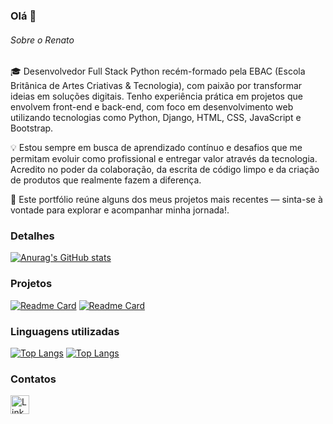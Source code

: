 ### Olá 👋

###### Sobre o Renato

🎓 Desenvolvedor Full Stack Python recém-formado pela EBAC (Escola Britânica de Artes Criativas & Tecnologia), com paixão por transformar ideias em soluções digitais. Tenho experiência prática em projetos que envolvem front-end e back-end, com foco em desenvolvimento web utilizando tecnologias como Python, Django, HTML, CSS, JavaScript e Bootstrap.

💡 Estou sempre em busca de aprendizado contínuo e desafios que me permitam evoluir como profissional e entregar valor através da tecnologia. Acredito no poder da colaboração, da escrita de código limpo e da criação de produtos que realmente fazem a diferença.

🚀 Este portfólio reúne alguns dos meus projetos mais recentes — sinta-se à vontade para explorar e acompanhar minha jornada!.


### Detalhes

[![Anurag's GitHub stats](https://github-readme-stats.vercel.app/api?username=renatoreis1985&show_icons=true&theme=dark)](https://github.com/renatoreis1985/exercicio_modulo_38)

### Projetos

[![Readme Card](https://github-readme-stats.vercel.app/api/pin/?username=renatoreis1985&repo=exercicio_modulo_38&theme=dark)](https://github.com/renatoreis1985/exercicio_modulo_38)
[![Readme Card](https://github-readme-stats.vercel.app/api/pin/?username=renatoreis1985&repo=zelda_primeiro-site&theme=dark)](https://github.com/renatoreis1985/zelda_primeiro-site)

### Linguagens utilizadas

[![Top Langs](https://github-readme-stats.vercel.app/api/top-langs/?username=renatoreis1985&layout=compact)](https://github.com/renatoreis1985/exercicio_modulo_38)
[![Top Langs](https://github-readme-stats.vercel.app/api/top-langs/?username=renatoreis1985&layout=compact)](https://github.com/renatoreis1985/zelda_primeiro-site)

### Contatos

[<img src='https://img.shields.io/badge/LinkedIn-0077B5?style=for-the-badge&logo=linkedin&logoColor=white' alt='Linkedin' height='30'>](https://www.linkedin.com/in/renato-pinheiro-reis/)
